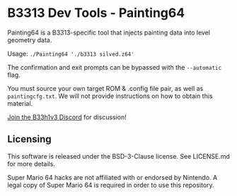 # B3313 Dev Tools - Painting64
Painting64 is a B3313-specific tool that injects painting data into level geometry data.

Usage: `./Painting64 './b3313 silved.z64'`

The confirmation and exit prompts can be bypassed with the `--automatic` flag.

You must source your own target ROM & .config file pair, as well as `paintingcfg.txt`. We will not provide instructions on how to obtain this material.

[Join the B33h1v3 Discord](https://discord.gg/n8PsDgVkBr) for discussion!

## Licensing
This software is released under the BSD-3-Clause license. See LICENSE.md for more details.

Super Mario 64 hacks are not affiliated with or endorsed by Nintendo. A legal copy of Super Mario 64 is required in order to use this repository.
